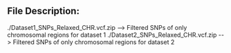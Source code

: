 ## File Description:

./Dataset1_SNPs_Relaxed_CHR.vcf.zip --> Filtered SNPs of only chromosomal regions for dataset 1 
./Dataset2_SNPs_Relaxed_CHR.vcf.zip --> Filtered SNPs of only chromosomal regions for dataset 2

